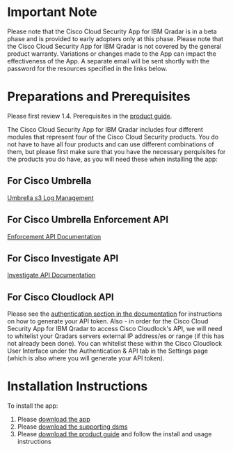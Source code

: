 # Important Note
Please note that the Cisco Cloud Security App for IBM Qradar is in a beta phase and is provided to early adopters only at this phase. Please note that the Cisco Cloud Security App for IBM Qradar is not covered by the general product warranty. Variations or changes made to the App can impact the effectiveness of the App. A separate email will be sent shortly with the password for the resources specified in the links below.


# Preparations and Prerequisites
Please first review 1.4. Prerequisites in the [product guide](https://github.com/CiscoDevNet/cloud-security/blob/master/Cisco%20Cloud%20Security/IBM%20Qradar/Cisco%20Umbrella%20App%20Product%20Guide_Beta_V_0.4.pdf).
 
The Cisco Cloud Security App for IBM Qradar includes four different modules that represent four of the Cisco Cloud Security products. You do not have to have all four products and can use different combinations of them, but please first make sure that you have the necessary perquisites for the products you do have, as you will need these when installing the app:
 
## For Cisco Umbrella
[Umbrella s3 Log Management](https://support.umbrella.com/hc/en-us/articles/231248448-Cisco-Umbrella-Log-Management-in-Amazon-S3)
 
## For Cisco Umbrella Enforcement API
[Enforcement API Documentation](https://docs.umbrella.com/enforcement-api/reference/)
 
## For Cisco Investigate API
[Investigate API Documentation](https://docs.umbrella.com/investigate-api/docs)
 
## For Cisco Cloudlock API
Please see the [authentication section in the documentation](https://docs.cloudlock.info/docs/introduction-to-api-enterprise) for instructions on how to generate your API token.
Also - in order for the Cisco Cloud Security App for IBM Qradar to access Cisco Cloudlock's API, we will need to whitelist your Qradars servers external IP address/es or range (if this has not already been done). You can whitelist these within the Cisco Cloudlock User Interface under the Authentication & API tab in the Settings page (which is also where you will generate your API token).
 
# Installation Instructions
To install the app:
1. Please [download the app](https://github.com/CiscoDevNet/cloud-security/blob/master/Cisco%20Cloud%20Security/IBM%20Qradar/Cisco%20Cloud%20Security_V1.0.0%20Beta.zip)
2. Please [download the supporting dsms](https://github.com/CiscoDevNet/cloud-security/blob/master/Cisco%20Cloud%20Security/IBM%20Qradar/aws_protocol_jar_Beta.zip)
3. Please [download the product guide](https://github.com/CiscoDevNet/cloud-security/blob/master/Cisco%20Cloud%20Security/IBM%20Qradar/Cisco%20Umbrella%20App%20Product%20Guide_Beta_V_0.4.pdf) and follow the install and usage instructions
